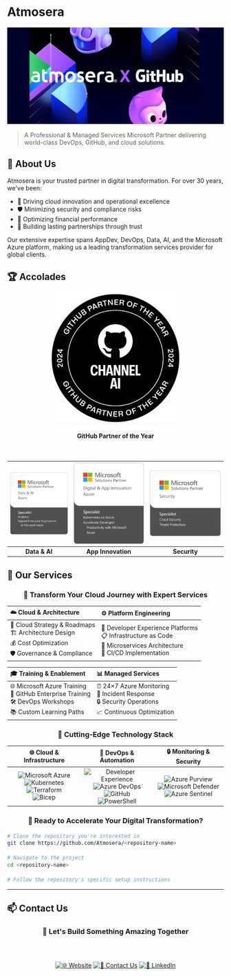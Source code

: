 # Atmosera

<div align="center">

[![Atmosera](../images/github-banner-repo.png)](https://atmosera.com)

</div>

> A Professional & Managed Services Microsoft Partner delivering world-class DevOps, GitHub, and cloud solutions.

## 🌟 About Us

Atmosera is your trusted partner in digital transformation. For over 30 years, we've been:

- 🚀 Driving cloud innovation and operational excellence
- 🛡️ Minimizing security and compliance risks
- 💎 Optimizing financial performance
- 🤝 Building lasting partnerships through trust

Our extensive expertise spans AppDev, DevOps, Data, AI, and the Microsoft Azure platform, making us a leading transformation services provider for global clients.

## 🏆 Accolades

<div align="center">

[![GitHub Partner of the Year](../images/AI_POTY_BAdge.png)](https://atmosera.com)
#### GitHub Partner of the Year

</div>

<br>

<div align="center">

| [![Data & AI](../images/Data_AI%20Badge.png)](https://www.atmosera.com/innovate/data-modernization/) | [![App Innovation](../images/App%20Inno%20Badge.png)](https://www.atmosera.com/innovate/devops/) | [![Security](../images/Security%20Badge.png)](https://www.atmosera.com/protect/) |
|:---:|:---:|:---:|
| **Data & AI** | **App Innovation** | **Security** |

</div>

## 💼 Our Services

<div align="center">

### 🚀 **Transform Your Cloud Journey with Expert Services**

</div>

<div align="center">

| ☁️ **Cloud & Architecture** | ⚙️ **Platform Engineering** |
|:---|:---|
| 🎯 Cloud Strategy & Roadmaps<br>🏗️ Architecture Design<br>💰 Cost Optimization<br>🛡️ Governance & Compliance | 🔧 Developer Experience Platforms<br>📋 Infrastructure as Code<br>🔗 Microservices Architecture<br>🔄 CI/CD Implementation |

| 🎓 **Training & Enablement** | 📊 **Managed Services** |
|:---|:---|
| 🌐 Microsoft Azure Training<br>🐙 GitHub Enterprise Training<br>🛠️ DevOps Workshops<br>📚 Custom Learning Paths | ⏰ 24×7 Azure Monitoring<br>🚨 Incident Response<br>🔒 Security Operations<br>📈 Continuous Optimization |

</div>

<div align="center">

### 💪 **Cutting-Edge Technology Stack**

</div>

<div align="center">

| 🌐 **Cloud & Infrastructure** | 🔄 **DevOps & Automation** | 🔒 **Monitoring & Security** |
|:---:|:---:|:---:|
| ![Microsoft Azure](https://img.shields.io/badge/Azure-0089D6?style=for-the-badge&logo=microsoft-azure&logoColor=white)<br>![Kubernetes](https://img.shields.io/badge/AKS-326CE5?style=for-the-badge&logo=kubernetes&logoColor=white)<br>![Terraform](https://img.shields.io/badge/Terraform-7B42BC?style=for-the-badge&logo=terraform&logoColor=white)<br>![Bicep](https://img.shields.io/badge/Bicep-0089D6?style=for-the-badge&logo=microsoft-azure&logoColor=white) | ![Developer Experience](https://img.shields.io/badge/Developer_Experience-2088FF?style=for-the-badge&logo=Developer_Experience&logoColor=white)<br>![Azure DevOps](https://img.shields.io/badge/Azure_DevOps-0078D7?style=for-the-badge&logo=azure-devops&logoColor=white)<br>![GitHub](https://img.shields.io/badge/GitHub-181717?style=for-the-badge&logo=github&logoColor=white)<br>![PowerShell](https://img.shields.io/badge/PowerShell-5391FE?style=for-the-badge&logo=powershell&logoColor=white) | ![Azure Purview](https://img.shields.io/badge/Azure_Purview-0078D4?style=for-the-badge&logo=microsoft-azure&logoColor=white)<br>![Microsoft Defender](https://img.shields.io/badge/Microsoft_Defender-00A4EF?style=for-the-badge&logo=microsoft&logoColor=white)<br>![Azure Sentinel](https://img.shields.io/badge/Azure_Sentinel-0078D4?style=for-the-badge&logo=microsoft-azure&logoColor=white) |

</div>

<div align="center">

### 🎯 **Ready to Accelerate Your Digital Transformation?**

</div>

```bash
# Clone the repository you're interested in
git clone https://github.com/Atmosera/<repository-name>

# Navigate to the project
cd <repository-name>

# Follow the repository's specific setup instructions
```

<div align="center">

---

</div>

## 📫 Contact Us

<div align="center">

### 🤝 **Let's Build Something Amazing Together**

<p align="center" style="display: flex; justify-content: center; gap: 20px; margin: 30px 0;">
  
[![🌐 Website](https://img.shields.io/badge/🌐_Visit_Our_Website-0078D4?style=for-the-badge&logoColor=white)](https://atmosera.com)
[![💬 Contact Us](https://img.shields.io/badge/💬_Start_Your_Journey-00A4EF?style=for-the-badge&logoColor=white)](https://atmosera.com/contact/)
[![👥 LinkedIn](https://img.shields.io/badge/👥_Follow_Us-0A66C2?style=for-the-badge&logo=linkedin&logoColor=white)](https://www.linkedin.com/company/atmosera)

</p>

</div>


